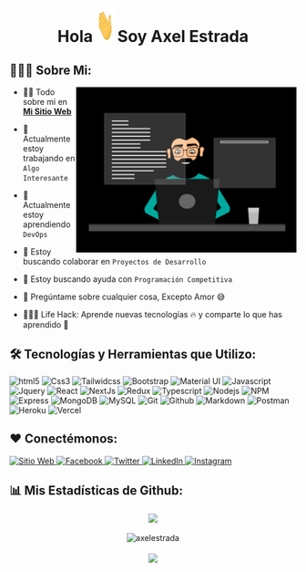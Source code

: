 <h1 align="center">
  Hola
  <img src="https://raw.githubusercontent.com/ABSphreak/ABSphreak/master/gifs/Hi.gif" width="30px" height="60px"/>
  Soy Axel Estrada
</h1>

## 👨🏻‍💻 Sobre Mi:

<img  src="./thoughtworks-gif_dribbble.gif" height="290px" align="right" />

- 🙋‍♂️ Todo sobre mi en **[Mi Sitio Web](https://axelestrada.ml)**

- 🔭 Actualmente estoy trabajando en `Algo Interesante`

- 🌱 Actualmente estoy aprendiendo `DevOps`

- 👯 Estoy buscando colaborar en `Proyectos de Desarrollo`

- 🤔 Estoy buscando ayuda con `Programación Competitiva`

- 💬 Pregúntame sobre cualquier cosa, Excepto Amor :sweat_smile:

- 👨🏻‍💻 Life Hack: Aprende nuevas tecnologías :fire: y comparte lo que has aprendido :tada:

## 🛠️ Tecnologías y Herramientas que Utilizo:

<p>
  <img alt="html5" src="https://img.shields.io/badge/HTML5-E34F26?style=for-the-badge&logo=html5&logoColor=white" height="25px"/>
  <img alt="Css3" src="https://img.shields.io/badge/CSS3-1572B6?style=for-the-badge&logo=css3&logoColor=white" height="25px"/>
  <img alt="Tailwidcss" src="https://img.shields.io/badge/Tailwind_CSS-38B2AC?style=for-the-badge&logo=tailwind-css&logoColor=white" height="25px"/>
  <img alt="Bootstrap" src="https://img.shields.io/badge/Bootstrap-563D7C?style=for-the-badge&logo=bootstrap&logoColor=white" height="25px"/>
  <img alt="Material UI" src="https://img.shields.io/badge/Material--UI-0081CB?style=for-the-badge&logo=material-ui&logoColor=white" height="25px"/>
  <img alt="Javascript" src="https://img.shields.io/badge/JavaScript-323330?style=for-the-badge&logo=javascript&logoColor=F7DF1E"  height="25px"/>
  <img alt="Jquery" src="https://img.shields.io/badge/jquery-%230769AD.svg?style=for-the-badge&logo=jquery&logoColor=white" height="25px"/>
  <img alt="React" src="https://img.shields.io/badge/React-20232A?style=for-the-badge&logo=react&logoColor=61DAFB" height="25px"/>
  <img alt="NextJs" src="https://img.shields.io/badge/Next-black?style=for-the-badge&logo=next.js&logoColor=white" height="25px"/>
  <img alt="Redux" src="https://img.shields.io/badge/-Redux-764ABC?style=flat-square&logo=redux&logoColor=white" height="25px"/>
  <img alt="Typescript" src="https://img.shields.io/badge/Typescript-blue?style=for-the-badge&logo=typescript&logoColor=ffffff"  height="25px"/>
  <img alt="Nodejs" src="https://img.shields.io/badge/-Nodejs-43853d?style=flat-square&logo=Node.js&logoColor=white"  height="25px"/>
  <img alt="NPM" src="https://img.shields.io/badge/NPM-%23000000.svg?style=for-the-badge&logo=npm&logoColor=white" height="25px"/>
  <img alt="Express" src="https://img.shields.io/badge/express.js-%23404d59.svg?style=for-the-badge&logo=express&logoColor=%2361DAFB" height="25px"/>
  <img alt="MongoDB" src="https://img.shields.io/badge/-MongoDB-13aa52?style=flat-square&logo=mongodb&logoColor=white"  height="25px"/>
  <img alt="MySQL" src="https://img.shields.io/badge/-MySQL-1572B6?style=flat-square&logo=mysql&logoColor=white" height="25px"/>
  <img alt="Git" src="https://img.shields.io/badge/-Git-F05032?style=flat-square&logo=git&logoColor=white" height="25px"/>
  <img alt="Github" src="https://img.shields.io/badge/-Github-black?style=flat-square&logo=github&logoColor=white" height="25px"/>
  <img alt="Markdown" src="https://img.shields.io/badge/Markdown-000000?style=for-the-badge&logo=markdown&logoColor=white"  height="25px"/>
  <img alt="Postman" src="https://img.shields.io/badge/-Postman-00C7B7?style=flat-square&logo=postman&logoColor=white" height="25px"/>
  <img alt="Heroku" src="https://img.shields.io/badge/-Heroku-430098?style=flat-square&logo=heroku&logoColor=white" height="25px"/>
  <img alt="Vercel" src="https://img.shields.io/badge/-Vercel-black?style=flat-square&logo=vercel&logoColor=white" height="25px"/>
</p>

## ❤️ Conectémonos:

<p>
  <a href="https://axelestrada.ml/" target="_blank">
    <img alt="Sitio Web" src="https://img.shields.io/badge/axelestrada.ml-2088FF.svg?&style=for-the-badge&logo=appveyor&logoColor=white" height="30px" />
  </a>
  
  <a href="https://facebook.com/axelestradadev" target="_blank">
    <img alt="Facebook" src="https://img.shields.io/badge/facebook-3b5998.svg?&style=for-the-badge&logo=twitter&logoColor=white"  height="30px"/>
  </a>
  
   <a href="https://twitter.com/axelestradadev" target="_blank">
    <img alt="Twitter" src="https://img.shields.io/badge/twitter-%231DA1F2.svg?&style=for-the-badge&logo=twitter&logoColor=white"  height="30px"/>
  </a>
  
  <a href="https://www.linkedin.com/in/axelestradadev/" target="_blank">
    <img alt="LinkedIn" src="https://img.shields.io/badge/linkedin-%230077B5.svg?&style=for-the-badge&logo=linkedin&logoColor=white"  height="30px"/>
  </a>
    
  <a href="https://www.instagram.com/axelestradadev/" target="_blank">
    <img alt="Instagram" src="https://img.shields.io/badge/Instagram-E4405F?style=for-the-badge&logo=instagram&logoColor=white"  height="30px"/>
  </a>
</p>

## 📊 Mis Estadísticas de Github:

<div align="center">
  <img align="center" src="https://github-readme-stats.anuraghazra1.vercel.app/api?username=axelestrada&show_icons=true&theme=radical&locale=es" />
  <br />
  <br /> 
  <img align="center" src="https://github-readme-streak-stats.herokuapp.com/?user=axelestrada&theme=radical&locale=es" alt="axelestrada" />
  <br />
  <br />  
  <img align="center" src="https://github-readme-stats.vercel.app/api/wakatime?username=axelestrada&locale=es&theme=radical">
</div>
